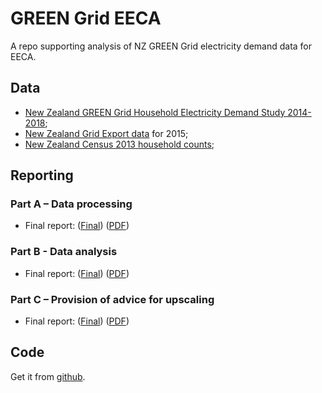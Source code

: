 # GREEN Grid EECA
A repo supporting analysis of NZ GREEN Grid electricity demand data for EECA.

## Data

 * [New Zealand GREEN Grid Household Electricity Demand Study 2014-2018](http://reshare.ukdataservice.ac.uk/853334/);
 * [New Zealand Grid Export data](https://www.emi.ea.govt.nz/Wholesale/Datasets/Metered_data/Grid_export) for 2015;
 * [New Zealand Census 2013 household counts](http://nzdotstat.stats.govt.nz/wbos/Index.aspx);

## Reporting

### Part A – Data processing

 * Final report: ([Final](partA_dataProcessingReport_v1.0_Final.html)) ([PDF]())

### Part B - Data analysis

 * Final report: ([Final](partB_dataAnalysisReport_v2.1_Final.html)) ([PDF]())

### Part C – Provision of advice for upscaling 

 * Final report: ([Final](partC_upscalingAdvice_v1.0_Final.html)) ([PDF]())

## Code

Get it from [github](https://github.com/CfSOtago/GREENGridEECA).